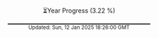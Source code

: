 <p align="center">
⏳Year Progress (3.22 %) <br>
▁▁▁▁▁▁▁▁▁▁▁▁▁▁▁▁▁▁▁▁▁▁▁▁▁▁▁▁▁▁ <br>
<sub>Updated: Sun, 12 Jan 2025 18:26:00 GMT</sub>
</p>

